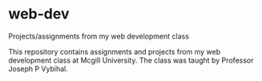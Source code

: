 # web-dev
Projects/assignments from my web development class

This repository contains assignments and projects from my web development class at Mcgill University.
The class was taught by Professor Joseph P Vybihal.
